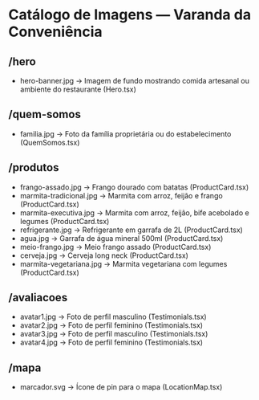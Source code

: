 # Catálogo de Imagens — Varanda da Conveniência
## /hero
- hero-banner.jpg → Imagem de fundo mostrando comida artesanal ou ambiente do restaurante (Hero.tsx)
## /quem-somos
- familia.jpg → Foto da família proprietária ou do estabelecimento (QuemSomos.tsx)
## /produtos
- frango-assado.jpg → Frango dourado com batatas (ProductCard.tsx)
- marmita-tradicional.jpg → Marmita com arroz, feijão e frango (ProductCard.tsx)
- marmita-executiva.jpg → Marmita com arroz, feijão, bife acebolado e legumes (ProductCard.tsx)
- refrigerante.jpg → Refrigerante em garrafa de 2L (ProductCard.tsx)
- agua.jpg → Garrafa de água mineral 500ml (ProductCard.tsx)
- meio-frango.jpg → Meio frango assado (ProductCard.tsx)
- cerveja.jpg → Cerveja long neck (ProductCard.tsx)
- marmita-vegetariana.jpg → Marmita vegetariana com legumes (ProductCard.tsx)
## /avaliacoes
- avatar1.jpg → Foto de perfil masculino (Testimonials.tsx)
- avatar2.jpg → Foto de perfil feminino (Testimonials.tsx)
- avatar3.jpg → Foto de perfil masculino (Testimonials.tsx)
- avatar4.jpg → Foto de perfil feminino (Testimonials.tsx)
## /mapa
- marcador.svg → Ícone de pin para o mapa (LocationMap.tsx)